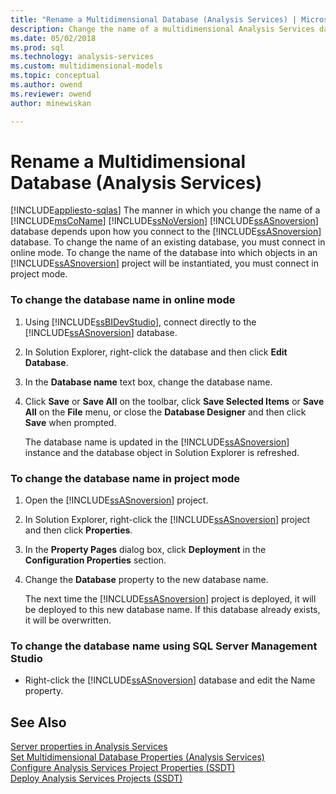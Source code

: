 ```yaml
---
title: "Rename a Multidimensional Database (Analysis Services) | Microsoft Docs"
description: Change the name of a multidimensional Analysis Services database in online or project mode or in SQL Server Management Studio.
ms.date: 05/02/2018
ms.prod: sql
ms.technology: analysis-services
ms.custom: multidimensional-models
ms.topic: conceptual
ms.author: owend
ms.reviewer: owend
author: minewiskan

---
```

# Rename a Multidimensional Database (Analysis Services)
[!INCLUDE[appliesto-sqlas](../includes/appliesto-sqlas.md)]
  The manner in which you change the name of a [!INCLUDE[msCoName](../includes/msconame-md.md)] [!INCLUDE[ssNoVersion](../includes/ssnoversion-md.md)] [!INCLUDE[ssASnoversion](../includes/ssasnoversion-md.md)] database depends upon how you connect to the [!INCLUDE[ssASnoversion](../includes/ssasnoversion-md.md)] database. To change the name of an existing database, you must connect in online mode. To change the name of the database into which objects in an [!INCLUDE[ssASnoversion](../includes/ssasnoversion-md.md)] project will be instantiated, you must connect in project mode.  
  
### To change the database name in online mode  
  
1.  Using [!INCLUDE[ssBIDevStudio](../includes/ssbidevstudio-md.md)], connect directly to the [!INCLUDE[ssASnoversion](../includes/ssasnoversion-md.md)] database.  
  
2.  In Solution Explorer, right-click the database and then click **Edit Database**.  
  
3.  In the **Database name** text box, change the database name.  
  
4.  Click **Save** or **Save All** on the toolbar, click **Save Selected Items** or **Save All** on the **File** menu, or close the **Database Designer** and then click **Save** when prompted.  
  
     The database name is updated in the [!INCLUDE[ssASnoversion](../includes/ssasnoversion-md.md)] instance and the database object in Solution Explorer is refreshed.  
  
### To change the database name in project mode  
  
1.  Open the [!INCLUDE[ssASnoversion](../includes/ssasnoversion-md.md)] project.  
  
2.  In Solution Explorer, right-click the [!INCLUDE[ssASnoversion](../includes/ssasnoversion-md.md)] project and then click **Properties**.  
  
3.  In the **Property Pages** dialog box, click **Deployment** in the **Configuration Properties** section.  
  
4.  Change the **Database** property to the new database name.  
  
     The next time the [!INCLUDE[ssASnoversion](../includes/ssasnoversion-md.md)] project is deployed, it will be deployed to this new database name. If this database already exists, it will be overwritten.  
  
### To change the database name using SQL Server Management Studio  
  
-   Right-click the [!INCLUDE[ssASnoversion](../includes/ssasnoversion-md.md)] database and edit the Name property.  
  
## See Also  
 [Server properties in Analysis Services](../../analysis-services/server-properties/server-properties-in-analysis-services.md)   
 [Set Multidimensional Database Properties &#40;Analysis Services&#41;](../../analysis-services/multidimensional-models/set-multidimensional-database-properties-analysis-services.md)   
 [Configure Analysis Services Project Properties &#40;SSDT&#41;](../../analysis-services/multidimensional-models/configure-analysis-services-project-properties-ssdt.md)   
 [Deploy Analysis Services Projects &#40;SSDT&#41;](../../analysis-services/multidimensional-models/deploy-analysis-services-projects-ssdt.md)  
  
  
